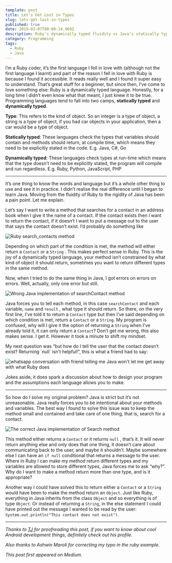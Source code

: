```yaml
---
template: post
title: Let’s Get Lost in Types
slug: lets-get-lost-in-types
published: true
date: 2019-03-07T00:00:14.969Z
description: Ruby’s dynamically typed fluidity vs Java’s statically typed rigidity.
category: Programming
tags:
  - Ruby
  - Java
---
```

I’m a Ruby coder, it’s the first language I fell in love with (although not the first language I learnt) and part of the reason I fell in love with Ruby is because I found it accessible. It reads really well and I found it super easy to understand. That’s great stuff for a beginner, but since then, I’ve come to love something else: Ruby is a dynamically typed language. Honestly, for a long time I didn’t even know what that meant, I just knew it to be true. Programming languages tend to fall into two camps, **statically typed** and **dynamically typed**.

**Type**: This refers to the kind of object. So an integer is a type of object, a string is a type of object, if you had car objects in your application, then a car would be a type of object.

**Statically typed**: These languages check the types that variables should contain and methods should return, at compile time, which means they need to be explicitly stated in the code. E.g. Java, C#, Go

**Dynamically typed**: These languages check types at run-time which means that the type doesn’t need to be explicitly stated, the program will compile and run regardless. E.g. Ruby, Python, JavaScript, PHP

- - -

It’s one thing to know the words and language but it’s a whole other thing to use and see it in practice. I didn’t realise the real difference until I began to learn Java. Moving from the fluidity of Ruby to the rigidity of Java has been a pain point. Let me explain.

Let’s say I want to write a method that searches for a contact in an address book when I give it the name of a contact. If the contact exists then I want to return the contact, if it doesn’t I want to put a message out to the user that says the contact doesn’t exist. I’d probably do something like

![Ruby search_contacts method](/media/types_ruby_search.png " Ruby search_contacts method. I’ve explicitly returned `result` but this is unnecessary in Ruby, Ruby methods return the last thing in the method.")

Depending on which part of the condition is met, the method will either return a `Contact` or a `String` . This makes perfect sense in Ruby. This is the joy of a dynamically typed language, your method isn’t constrained by what kind of object it should return, sometimes you want to return different types in the same method.

Now, when I tried to do the same thing in Java, I got errors on errors on errors. Well, actually, only one error but still.

![Wrong Java implementation of searchContact method](/media/types_wrong_java.png "Wrong Java implementation of searchContact method")

Java forces you to tell each method, in this case `searchContact` and each variable, `name` and `result` , what type it should return. So there, on the very first line, I’ve told it to return a `Contact` type but then I’ve said depending on which condition is met, return a `Contact` or a `String`. My program is confused, why will I give it the option of returning a `String` when I’ve already told it, it can only return a `Contact`? Don’t get me wrong, this also makes sense. I get it. However it took a minute to shift my mindset.

My next question was “but how do I tell the user that the contact doesn’t exist? Returning \`null\` isn’t helpful!”, this is what a friend had to say:

![whatsapp conversation with friend telling me Java won't let me get away with what Ruby does](/media/types_whatsapp.png "whatsapp conversation")

Jokes aside, it does spark a discussion about how to design your program and the assumptions each language allows you to make.

- - -

So how do I solve my original problem? Java is strict but it’s not unreasonable. Java really forces you to be intentional about your methods and variables. The best way I found to solve this issue was to keep the method small and contained and take care of one thing, that is, search for a contact.

![The correct Java implementation of Search method](/media/types_right_java.png "The correct Java implementation of search")

This method either returns a `Contact` or it returns `null` , that’s it. It will never return anything else and only does that one thing, it doesn’t care about communicating back to the user, and maybe it shouldn’t. Maybe somewhere else I can have an `if null` conditional that returns a message to the user. Where in Ruby I can make my method return different types and my variables are allowed to store different types, Java forces me to ask “why?”. Why do I want to make a method return more than one type, and is it appropriate?

Another way I could have solved this to return either a `Contact` or a `String` would have been to make the method return an `Object`. Just like Ruby, everything in Java inherits from the class `Object` and so everything is of type `Object`. Or instead of returning a `String`, in the else statement I could have printed out the message I wanted to be read by the user: `System.out.println("This contact does not exist")`.

- - -

_Thanks to [TJ](https://medium.com/@Tunji_D) for proofreading this post, if you want to know about cool Android development things, definitely check out his profile._

_Also thanks to Ashwin Maroli for correcting my typo in the ruby example._

_This post first appeared on Medium._
